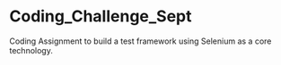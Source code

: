 # Coding_Challenge_Sept
Coding Assignment to build a test framework using Selenium as a core technology.

